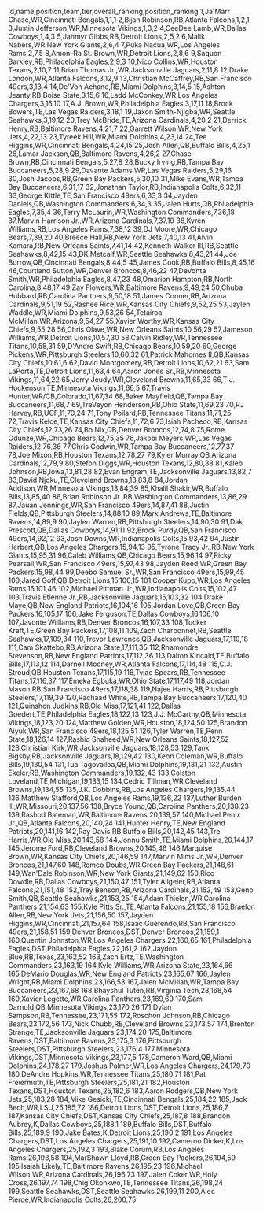 id,name,position,team,tier,overall_ranking,position_ranking
1,Ja'Marr Chase,WR,Cincinnati Bengals,1,1,1
2,Bijan Robinson,RB,Atlanta Falcons,1,2,1
3,Justin Jefferson,WR,Minnesota Vikings,1,3,2
4,CeeDee Lamb,WR,Dallas Cowboys,1,4,3
5,Jahmyr Gibbs,RB,Detroit Lions,2,5,2
6,Malik Nabers,WR,New York Giants,2,6,4
7,Puka Nacua,WR,Los Angeles Rams,2,7,5
8,Amon-Ra St. Brown,WR,Detroit Lions,2,8,6
9,Saquon Barkley,RB,Philadelphia Eagles,2,9,3
10,Nico Collins,WR,Houston Texans,2,10,7
11,Brian Thomas Jr.,WR,Jacksonville Jaguars,2,11,8
12,Drake London,WR,Atlanta Falcons,3,12,9
13,Christian McCaffrey,RB,San Francisco 49ers,3,13,4
14,De'Von Achane,RB,Miami Dolphins,3,14,5
15,Ashton Jeanty,RB,Boise State,3,15,6
16,Ladd McConkey,WR,Los Angeles Chargers,3,16,10
17,A.J. Brown,WR,Philadelphia Eagles,3,17,11
18,Brock Bowers,TE,Las Vegas Raiders,3,18,1
19,Jaxon Smith-Njigba,WR,Seattle Seahawks,3,19,12
20,Trey McBride,TE,Arizona Cardinals,4,20,2
21,Derrick Henry,RB,Baltimore Ravens,4,21,7
22,Garrett Wilson,WR,New York Jets,4,22,13
23,Tyreek Hill,WR,Miami Dolphins,4,23,14
24,Tee Higgins,WR,Cincinnati Bengals,4,24,15
25,Josh Allen,QB,Buffalo Bills,4,25,1
26,Lamar Jackson,QB,Baltimore Ravens,4,26,2
27,Chase Brown,RB,Cincinnati Bengals,5,27,8
28,Bucky Irving,RB,Tampa Bay Buccaneers,5,28,9
29,Davante Adams,WR,Las Vegas Raiders,5,29,16
30,Josh Jacobs,RB,Green Bay Packers,5,30,10
31,Mike Evans,WR,Tampa Bay Buccaneers,6,31,17
32,Jonathan Taylor,RB,Indianapolis Colts,6,32,11
33,George Kittle,TE,San Francisco 49ers,6,33,3
34,Jayden Daniels,QB,Washington Commanders,6,34,3
35,Jalen Hurts,QB,Philadelphia Eagles,7,35,4
36,Terry McLaurin,WR,Washington Commanders,7,36,18
37,Marvin Harrison Jr.,WR,Arizona Cardinals,7,37,19
38,Kyren Williams,RB,Los Angeles Rams,7,38,12
39,DJ Moore,WR,Chicago Bears,7,39,20
40,Breece Hall,RB,New York Jets,7,40,13
41,Alvin Kamara,RB,New Orleans Saints,7,41,14
42,Kenneth Walker III,RB,Seattle Seahawks,8,42,15
43,DK Metcalf,WR,Seattle Seahawks,8,43,21
44,Joe Burrow,QB,Cincinnati Bengals,8,44,5
45,James Cook,RB,Buffalo Bills,8,45,16
46,Courtland Sutton,WR,Denver Broncos,8,46,22
47,DeVonta Smith,WR,Philadelphia Eagles,8,47,23
48,Omarion Hampton,RB,North Carolina,8,48,17
49,Zay Flowers,WR,Baltimore Ravens,9,49,24
50,Chuba Hubbard,RB,Carolina Panthers,9,50,18
51,James Conner,RB,Arizona Cardinals,9,51,19
52,Rashee Rice,WR,Kansas City Chiefs,9,52,25
53,Jaylen Waddle,WR,Miami Dolphins,9,53,26
54,Tetairoa McMillan,WR,Arizona,9,54,27
55,Xavier Worthy,WR,Kansas City Chiefs,9,55,28
56,Chris Olave,WR,New Orleans Saints,10,56,29
57,Jameson Williams,WR,Detroit Lions,10,57,30
58,Calvin Ridley,WR,Tennessee Titans,10,58,31
59,D'Andre Swift,RB,Chicago Bears,10,59,20
60,George Pickens,WR,Pittsburgh Steelers,10,60,32
61,Patrick Mahomes II,QB,Kansas City Chiefs,10,61,6
62,David Montgomery,RB,Detroit Lions,10,62,21
63,Sam LaPorta,TE,Detroit Lions,11,63,4
64,Aaron Jones Sr.,RB,Minnesota Vikings,11,64,22
65,Jerry Jeudy,WR,Cleveland Browns,11,65,33
66,T.J. Hockenson,TE,Minnesota Vikings,11,66,5
67,Travis Hunter,WR/CB,Colorado,11,67,34
68,Baker Mayfield,QB,Tampa Bay Buccaneers,11,68,7
69,TreVeyon Henderson,RB,Ohio State,11,69,23
70,RJ Harvey,RB,UCF,11,70,24
71,Tony Pollard,RB,Tennessee Titans,11,71,25
72,Travis Kelce,TE,Kansas City Chiefs,11,72,6
73,Isiah Pacheco,RB,Kansas City Chiefs,12,73,26
74,Bo Nix,QB,Denver Broncos,12,74,8
75,Rome Odunze,WR,Chicago Bears,12,75,35
76,Jakobi Meyers,WR,Las Vegas Raiders,12,76,36
77,Chris Godwin,WR,Tampa Bay Buccaneers,12,77,37
78,Joe Mixon,RB,Houston Texans,12,78,27
79,Kyler Murray,QB,Arizona Cardinals,12,79,9
80,Stefon Diggs,WR,Houston Texans,12,80,38
81,Kaleb Johnson,RB,Iowa,13,81,28
82,Evan Engram,TE,Jacksonville Jaguars,13,82,7
83,David Njoku,TE,Cleveland Browns,13,83,8
84,Jordan Addison,WR,Minnesota Vikings,13,84,39
85,Khalil Shakir,WR,Buffalo Bills,13,85,40
86,Brian Robinson Jr.,RB,Washington Commanders,13,86,29
87,Jauan Jennings,WR,San Francisco 49ers,14,87,41
88,Justin Fields,QB,Pittsburgh Steelers,14,88,10
89,Mark Andrews,TE,Baltimore Ravens,14,89,9
90,Jaylen Warren,RB,Pittsburgh Steelers,14,90,30
91,Dak Prescott,QB,Dallas Cowboys,14,91,11
92,Brock Purdy,QB,San Francisco 49ers,14,92,12
93,Josh Downs,WR,Indianapolis Colts,15,93,42
94,Justin Herbert,QB,Los Angeles Chargers,15,94,13
95,Tyrone Tracy Jr.,RB,New York Giants,15,95,31
96,Caleb Williams,QB,Chicago Bears,15,96,14
97,Ricky Pearsall,WR,San Francisco 49ers,15,97,43
98,Jayden Reed,WR,Green Bay Packers,15,98,44
99,Deebo Samuel Sr.,WR,San Francisco 49ers,15,99,45
100,Jared Goff,QB,Detroit Lions,15,100,15
101,Cooper Kupp,WR,Los Angeles Rams,15,101,46
102,Michael Pittman Jr.,WR,Indianapolis Colts,15,102,47
103,Travis Etienne Jr.,RB,Jacksonville Jaguars,15,103,32
104,Drake Maye,QB,New England Patriots,16,104,16
105,Jordan Love,QB,Green Bay Packers,16,105,17
106,Jake Ferguson,TE,Dallas Cowboys,16,106,10
107,Javonte Williams,RB,Denver Broncos,16,107,33
108,Tucker Kraft,TE,Green Bay Packers,17,108,11
109,Zach Charbonnet,RB,Seattle Seahawks,17,109,34
110,Trevor Lawrence,QB,Jacksonville Jaguars,17,110,18
111,Cam Skattebo,RB,Arizona State,17,111,35
112,Rhamondre Stevenson,RB,New England Patriots,17,112,36
113,Dalton Kincaid,TE,Buffalo Bills,17,113,12
114,Darnell Mooney,WR,Atlanta Falcons,17,114,48
115,C.J. Stroud,QB,Houston Texans,17,115,19
116,Tyjae Spears,RB,Tennessee Titans,17,116,37
117,Emeka Egbuka,WR,Ohio State,17,117,49
118,Jordan Mason,RB,San Francisco 49ers,17,118,38
119,Najee Harris,RB,Pittsburgh Steelers,17,119,39
120,Rachaad White,RB,Tampa Bay Buccaneers,17,120,40
121,Quinshon Judkins,RB,Ole Miss,17,121,41
122,Dallas Goedert,TE,Philadelphia Eagles,18,122,13
123,J.J. McCarthy,QB,Minnesota Vikings,18,123,20
124,Matthew Golden,WR,Houston,18,124,50
125,Brandon Aiyuk,WR,San Francisco 49ers,18,125,51
126,Tyler Warren,TE,Penn State,18,126,14
127,Rashid Shaheed,WR,New Orleans Saints,18,127,52
128,Christian Kirk,WR,Jacksonville Jaguars,18,128,53
129,Tank Bigsby,RB,Jacksonville Jaguars,18,129,42
130,Keon Coleman,WR,Buffalo Bills,19,130,54
131,Tua Tagovailoa,QB,Miami Dolphins,19,131,21
132,Austin Ekeler,RB,Washington Commanders,19,132,43
133,Colston Loveland,TE,Michigan,19,133,15
134,Cedric Tillman,WR,Cleveland Browns,19,134,55
135,J.K. Dobbins,RB,Los Angeles Chargers,19,135,44
136,Matthew Stafford,QB,Los Angeles Rams,19,136,22
137,Luther Burden III,WR,Missouri,20,137,56
138,Bryce Young,QB,Carolina Panthers,20,138,23
139,Rashod Bateman,WR,Baltimore Ravens,20,139,57
140,Michael Penix Jr.,QB,Atlanta Falcons,20,140,24
141,Hunter Henry,TE,New England Patriots,20,141,16
142,Ray Davis,RB,Buffalo Bills,20,142,45
143,Tre' Harris,WR,Ole Miss,20,143,58
144,Jonnu Smith,TE,Miami Dolphins,20,144,17
145,Jerome Ford,RB,Cleveland Browns,20,145,46
146,Marquise Brown,WR,Kansas City Chiefs,20,146,59
147,Marvin Mims Jr.,WR,Denver Broncos,21,147,60
148,Romeo Doubs,WR,Green Bay Packers,21,148,61
149,Wan'Dale Robinson,WR,New York Giants,21,149,62
150,Rico Dowdle,RB,Dallas Cowboys,21,150,47
151,Tyler Allgeier,RB,Atlanta Falcons,21,151,48
152,Trey Benson,RB,Arizona Cardinals,21,152,49
153,Geno Smith,QB,Seattle Seahawks,21,153,25
154,Adam Thielen,WR,Carolina Panthers,21,154,63
155,Kyle Pitts Sr.,TE,Atlanta Falcons,21,155,18
156,Braelon Allen,RB,New York Jets,21,156,50
157,Jayden Higgins,WR,Cincinnati,21,157,64
158,Isaac Guerendo,RB,San Francisco 49ers,21,158,51
159,Denver Broncos,DST,Denver Broncos,21,159,1
160,Quentin Johnston,WR,Los Angeles Chargers,22,160,65
161,Philadelphia Eagles,DST,Philadelphia Eagles,22,161,2
162,Jaydon Blue,RB,Texas,23,162,52
163,Zach Ertz,TE,Washington Commanders,23,163,19
164,Kyle Williams,WR,Arizona State,23,164,66
165,DeMario Douglas,WR,New England Patriots,23,165,67
166,Jaylen Wright,RB,Miami Dolphins,23,166,53
167,Jalen McMillan,WR,Tampa Bay Buccaneers,23,167,68
168,Bhayshul Tuten,RB,Virginia Tech,23,168,54
169,Xavier Legette,WR,Carolina Panthers,23,169,69
170,Sam Darnold,QB,Minnesota Vikings,23,170,26
171,Dylan Sampson,RB,Tennessee,23,171,55
172,Roschon Johnson,RB,Chicago Bears,23,172,56
173,Nick Chubb,RB,Cleveland Browns,23,173,57
174,Brenton Strange,TE,Jacksonville Jaguars,23,174,20
175,Baltimore Ravens,DST,Baltimore Ravens,23,175,3
176,Pittsburgh Steelers,DST,Pittsburgh Steelers,23,176,4
177,Minnesota Vikings,DST,Minnesota Vikings,23,177,5
178,Cameron Ward,QB,Miami Dolphins,24,178,27
179,Joshua Palmer,WR,Los Angeles Chargers,24,179,70
180,DeAndre Hopkins,WR,Tennessee Titans,25,180,71
181,Pat Freiermuth,TE,Pittsburgh Steelers,25,181,21
182,Houston Texans,DST,Houston Texans,25,182,6
183,Aaron Rodgers,QB,New York Jets,25,183,28
184,Mike Gesicki,TE,Cincinnati Bengals,25,184,22
185,Jack Bech,WR,LSU,25,185,72
186,Detroit Lions,DST,Detroit Lions,25,186,7
187,Kansas City Chiefs,DST,Kansas City Chiefs,25,187,8
188,Brandon Aubrey,K,Dallas Cowboys,25,188,1
189,Buffalo Bills,DST,Buffalo Bills,25,189,9
190,Jake Bates,K,Detroit Lions,25,190,2
191,Los Angeles Chargers,DST,Los Angeles Chargers,25,191,10
192,Cameron Dicker,K,Los Angeles Chargers,25,192,3
193,Blake Corum,RB,Los Angeles Rams,26,193,58
194,MarShawn Lloyd,RB,Green Bay Packers,26,194,59
195,Isaiah Likely,TE,Baltimore Ravens,26,195,23
196,Michael Wilson,WR,Arizona Cardinals,26,196,73
197,Jalen Coker,WR,Holy Cross,26,197,74
198,Chig Okonkwo,TE,Tennessee Titans,26,198,24
199,Seattle Seahawks,DST,Seattle Seahawks,26,199,11
200,Alec Pierce,WR,Indianapolis Colts,26,200,75
